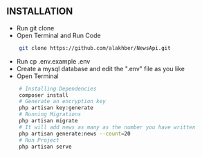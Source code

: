 ## INSTALLATION
- Run git clone 
- Open Terminal and Run Code
```bash
    git clone https://github.com/alakhber/NewsApi.git
```
- Run cp .env.example .env
- Create a mysql database and edit the ".env" file as you like
- Open Terminal 
```bash
    # Installing Dependencies
    composer install
    # Generate an encryption key
    php artisan key:generate
    # Running Migrations
    php artisan migrate
    # It will add news as many as the number you have written 
    php artisan generate:news --count=20
    # Run Project
    php artisan serve
``` 

